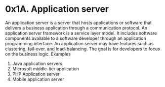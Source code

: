 # 0x1A. Application server
An application server is a server that hosts applications or software that delivers a business application through a communication protocol.
An application server framework is a service layer model. It includes software components available to a software developer through an application programming interface. An application server may have features such as clustering, fail-over, and load-balancing. The goal is for developers to focus on the business logic.
Examples
1. Java application servers
2. Microsoft middle-tier application
3. PHP Application server
4. Mobile application server
